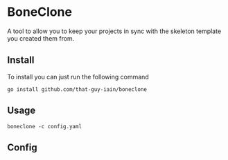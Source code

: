 BoneClone
=========

A tool to allow you to keep your projects in sync with the skeleton template you created them from.

## Install

To install you can just run the following command

`go install github.com/that-guy-iain/boneclone`

## Usage

`boneclone -c config.yaml`

## Config
